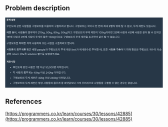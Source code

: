 ## Problem description
![Problem description](./Problem-42885.png)

## References
[https://programmers.co.kr/learn/courses/30/lessons/42885](https://programmers.co.kr/learn/courses/30/lessons/42885)
